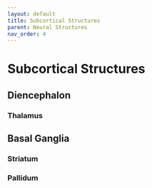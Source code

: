 ```yaml
--- 
layout: default
title: Subcortical Structures
parent: Neural Structures
nav_order: 4
---
```


# Subcortical Structures

## Diencephalon

### Thalamus

## Basal Ganglia

### Striatum

### Pallidum
